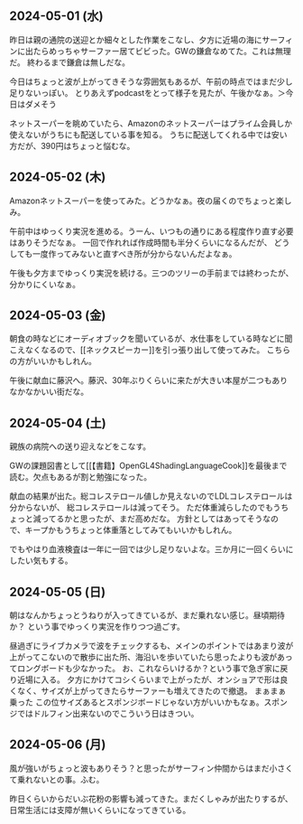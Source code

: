 ## 2024-05-01 (水)

昨日は親の通院の送迎とか細々とした作業をこなし、夕方に近場の海にサーフィンに出たらめっちゃサーファー居てビビった。GWの鎌倉なめてた。これは無理だ。
終わるまで鎌倉は無しだな。

今日はちょっと波が上がってきそうな雰囲気もあるが、午前の時点ではまだ少し足りないっぽい。
とりあえずpodcastをとって様子を見たが、午後かなぁ。＞今日はダメそう

ネットスーパーを眺めていたら、Amazonのネットスーパーはプライム会員しか使えないがうちにも配送している事を知る。
うちに配送してくれる中では安い方だが、390円はちょっと悩むな。

## 2024-05-02 (木)

Amazonネットスーパーを使ってみた。どうかなぁ。夜の届くのでちょっと楽しみ。

午前中はゆっくり実況を進める。うーん、いつもの通りにある程度作り直す必要はありそうだなぁ。
一回で作れれば作成時間も半分くらいになるんだが、
どうしても一度作ってみないと直すべき所が分からないんだよなぁ。

午後も夕方までゆっくり実況を続ける。三つのツリーの手前までは終わったが、分かりにくいなぁ。

## 2024-05-03 (金)

朝食の時などにオーディオブックを聞いているが、水仕事をしている時などに聞こえなくなるので、[[ネックスピーカー]]を引っ張り出して使ってみた。
こちらの方がいいかもしれん。

午後に献血に藤沢へ。藤沢、30年ぶりくらいに来たが大きい本屋が二つもありなかなかいい街だな。

## 2024-05-04 (土)

親族の病院への送り迎えなどをこなす。

GWの課題図書として[[【書籍】OpenGL4ShadingLanguageCook]]を最後まで読む。欠点もあるが割と勉強になった。

献血の結果が出た。総コレステロール値しか見えないのでLDLコレステロールは分からないが、
総コレステロールは減ってそう。
ただ体重減らしたのでもうちょっと減ってるかと思ったが、まだ高めだな。
方針としてはあってそうなので、キープかもうちょっと体重落としてみてもいいかもしれん。

でもやはり血液検査は一年に一回では少し足りないよな。三か月に一回くらいにしたい気もする。

## 2024-05-05 (日)

朝はなんかちょっとうねりが入ってきているが、まだ乗れない感じ。昼頃期待か？
という事でゆっくり実況を作りつつ過ごす。

昼過ぎにライブカメラで波をチェックするも、メインのポイントではあまり波が上がってこないので散歩に出た所、海沿いを歩いていたら思ったよりも波があってロングボードも少なかった。
お、これならいけるか？という事で急ぎ家に戻り近場に入る。
夕方にかけてコシくらいまで上がったが、オンショアで形は良くなく、サイズが上がってきたらサーファーも増えてきたので撤退。
まぁまぁ乗った
この位サイズあるとスポンジボードじゃない方がいいかもなぁ。スポンジではドルフィン出来ないのでこういう日はきつい。

## 2024-05-06 (月)

風が強いがちょっと波もありそう？と思ったがサーフィン仲間からはまだ小さくて乗れないとの事。ふむ。

昨日くらいからだいぶ花粉の影響も減ってきた。まだくしゃみが出たりするが、日常生活には支障が無いくらいになってきている。